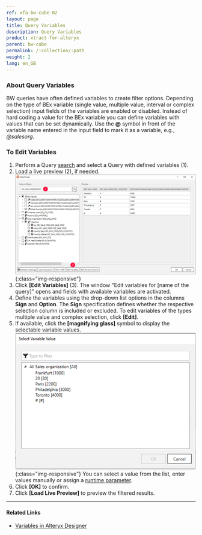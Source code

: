 ```yaml
---
ref: xfa-bw-cube-02
layout: page
title: Query Variables
description: Query Variables
product: xtract-for-alteryx
parent: bw-cube
permalink: /:collection/:path
weight: 2
lang: en_GB
---
```


### About Query Variables
BW queries have often defined variables to create filter options. Depending on the type of BEx variable (single value, multiple value, interval or complex selection) input fields of the variables are enabled or disabled.
Instead of hard coding a value for the BEx variable you can define variables with values that can be set dynamically.
Use the **@** symbol in front of the variable name entered in the input field to mark it as a variable, e.g., *@salesorg*. 

### To Edit Variables
1. Perform a Query [search](./bw-cube-extraction-define) and select a Query with defined variables (1).
2. Load a live preview (2), if needed. 
![Edit Variables Button](/img/content/xfa/xfa_variables.png){:class="img-responsive"}
3. Click **[Edit Variables]** (3). The window "Edit variables for [name of the query]" opens and fields with available variables are activated. 
4. Define the variables using the drop-down list options in the columns **Sign** and **Option**. 
The **Sign** specification defines whether the respective selection column is included or excluded.
To edit variables of the types multiple value and complex selection, click **[Edit]**.
5. If available, click the **[magnifying glass]** symbol to display the selectable variable values.
![Edit Variables](/img/content/xfa/xfa_query_var.png){:class="img-responsive"}
You can select a value from the list, enter values manually or assign a [runtime parameter](./edit-runtime-parameters).
6. Click **[OK]** to confirm. 
7. Click **[Load Live Preview]** to preview the filtered results.

*****
#### Related Links
- [Variables in Alteryx Designer](https://help.alteryx.com/10.6/Reference/Variables.htm)

